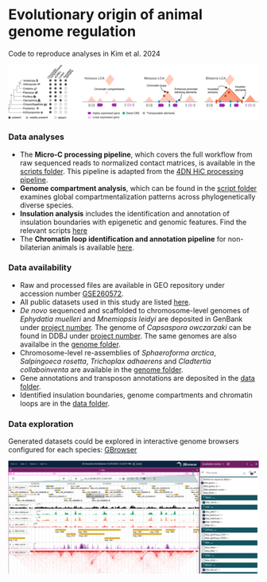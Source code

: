 # Evolutionary origin of animal genome regulation
Code to reproduce analyses in Kim et al. 2024

![alt text](data/images/Fig5.png)

### Data analyses
+ The **Micro-C processing pipeline**, which covers the full workflow from raw sequenced reads to normalized contact matrices, is available in the [scripts folder](./scripts/microc_processing/). This pipeline is adapted from the [4DN HiC processing pipeline](https://data.4dnucleome.org/resources/data-analysis/hi_c-processing-pipeline).
+ **Genome compartment analysis**, which can be found in the [script folder](./scripts/compartmentalization/) examines global compartmentalization patterns across phylogenetically diverse species. 
+ **Insulation analysis** includes the identification and annotation of insulation boundaries with epigenetic and genomic features. Find the relevant scripts [here](./scripts/insulation/)
+ The **Chromatin loop identification and annotation pipeline** for non-bilaterian animals is available [here](./scripts/chromatin_loops/).

### Data availability
+ Raw and processed files are available in GEO repository under accession number [GSE260572]().
+ All public datasets used in this study are listed [here](./data/Supplementary_Table_2_Public_datasets.xlsx).
+ _De novo_ sequenced and scaffolded to chromosome-level genomes of _Ephydatia muelleri_ and _Mnemiopsis leidyi_ are deposited in GenBank under [project number](). The genome of _Capsaspora owczarzaki_ can be found in DDBJ under [project number](). The same genomes are also availalbe in the [genome folder](./data/genome/).
+ Chromosome-level re-assemblies of _Sphaeroforma arctica_, _Salpingoeca rosetta_, _Trichoplax adhaerens_ and _Cladtertia collaboinventa_ are available in the [genome folder](./data/genome/).
+ Gene annotations and transposon annotations are deposited in the [data folder](./data/).
+ Identified insulation boundaries, genome compartments and chromatin loops are in the [data folder](./data/).

### Data exploration
Generated datasets could be explored in interactive genome browsers configured for each species:
[GBrowser](https://sebelab.crg.eu/3d-genomes-arc-jb2)

![alt text](data/images/GBrowser.png)